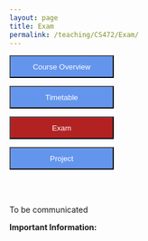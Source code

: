 ```yaml
---
layout: page
title: Exam
permalink: /teaching/CS472/Exam/
---
```

<form action="/teaching/CS472/">
    <input type="submit" style="background-color:cornflowerblue;color:white;width:185px;
height:40px;" value="Course Overview" />
</form>

<form action="/teaching/CS472/Timetable/">
    <input type="submit" style="background-color:cornflowerblue;color:white;width:185px;
height:40px;" value="Timetable" />
</form>
<form action="/teaching/CS472/Exam/">
    <input type="submit" style="background-color:firebrick;color:white;width:185px;
height:40px;" value="Exam" />
</form>
<form action="/teaching/CS472/project/">
    <input type="submit" style="background-color:cornflowerblue;color:white;width:185px;
height:40px;" value="Project" />
</form>


<br/>
<br/>


[//]: # (The good news is that there will be no written exam. )

[//]: # (You will instead review one of the following papers that will account for both mid-term and final exams:)

[//]: # (1. First Come First Served- The Impact of File Position on Code Review. [Link]&#40;https://dl.acm.org/doi/abs/10.1145/3540250.3549177&#41;)

[//]: # (2. Leveraging Test Plan Quality to Improve Code Review Efficacy. [Link]&#40;https://dl.acm.org/doi/10.1145/3540250.3558952&#41;)

[//]: # (3. Understanding Automated Code Review Process and Developer Experience in Industry. [Link]&#40;https://dl.acm.org/doi/abs/10.1145/3540250.3558950&#41;)

[//]: # (4. Understanding Skills for OSS Communities on GitHub. [Link]&#40;https://dl.acm.org/doi/abs/10.1145/3540250.3549082&#41;)


To be communicated

**Important Information:**


